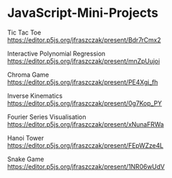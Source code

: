 # JavaScript-Mini-Projects

Tic Tac Toe<br/>
https://editor.p5js.org/jfraszczak/present/Bdr7rCmx2

Interactive Polynomial Regression<br/>
https://editor.p5js.org/jfraszczak/present/mnZpUujoi

Chroma Game<br/>
https://editor.p5js.org/jfraszczak/present/PE4Xgj_fh

Inverse Kinematics<br/>
https://editor.p5js.org/jfraszczak/present/0g7Kop_PY

Fourier Series Visualisation<br/>
https://editor.p5js.org/jfraszczak/present/xNunaFRWa

Hanoi Tower<br/>
https://editor.p5js.org/jfraszczak/present/FEpWZze4L

Snake Game<br/>
https://editor.p5js.org/jfraszczak/present/1NR06wUdV
